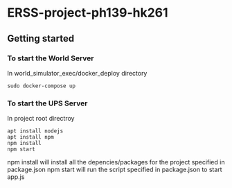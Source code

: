 # ERSS-project-ph139-hk261

## Getting started
### To start the World Server

In world_simulator_exec/docker_deploy directory
```
sudo docker-compose up
```
### To start the UPS Server

In project root directroy
```
apt install nodejs 
apt install npm
npm install
npm start
```

npm install will install all the depencies/packages for the project specified in package.json
npm start will run the script specified in package.json to start app.js
